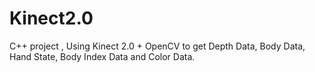 # Kinect2.0
C++ project , Using Kinect 2.0 + OpenCV to get Depth Data, Body Data, Hand State, Body Index Data and Color Data.
